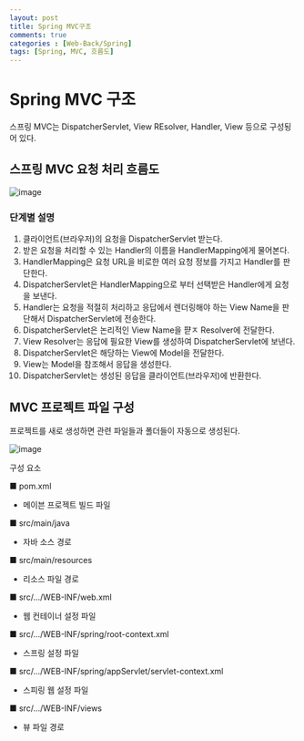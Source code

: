 ```yaml
---
layout: post
title: Spring MVC구조 
comments: true 
categories : [Web-Back/Spring]
tags: [Spring, MVC, 흐름도]
---
```


# Spring MVC 구조

스프링 MVC는 DispatcherServlet, View REsolver, Handler, View 등으로 구성됭어 있다. 

## 스프링 MVC 요청 처리 흐름도 

![image](https://user-images.githubusercontent.com/16984805/71587560-84ea6f80-2b61-11ea-9527-3ab99a31a033.png)

### 단계별 설명

1. 클라이언트(브라우저)의 요청을 DispatcherServlet 받는다.
2. 받은 요청을 처리할 수 있는 Handler의 이름을 HandlerMapping에게 물어본다.
3. HandlerMapping은 요청 URL을 비로한 여러 요청 정보를 가지고 Handler를 판단한다.
4. DispatcherServlet은 HandlerMapping으로 부터 선택받은 Handler에게 요청을 보낸다.
5. Handler는 요청을 적절히 처리하고 응답에서 렌더링해야 하는 View Name을 판단해서 DispatcherServlet에 전송한다.
6. DispatcherServlet은 논리적인 View Name을 퍋ㅈ Resolver에 전달한다.
7. View Resolver는 응답에 필요한 View를 생성하여 DispatcherServlet에 보낸다.
8. DispatcherServlet은 해당하는 View에 Model을 전달한다.
9. View는 Model을 참조해서 응답을 생성한다.
10. DispatcherServlet는 생성된 응답을 클라이언트(브라우저)에 반환한다.


## MVC 프로젝트 파일 구성

프로젝트를 새로 생성하면 관련 파일들과 폴더들이 자동으로 생성된다.

![image](https://user-images.githubusercontent.com/16984805/71587804-8a948500-2b62-11ea-9e5a-e29a3ab35eaf.png)

구성 요소

■ pom.xml
* 메이븐 프로젝트 빌드 파일

■ src/main/java
* 자바 소스 경로 

■ src/main/resources
* 리소스 파일 경로

■ src/.../WEB-INF/web.xml
* 웹 컨테이너 설정 파일

■ src/.../WEB-INF/spring/root-context.xml
* 스프링 설정 파일

■ src/.../WEB-INF/spring/appServlet/servlet-context.xml
* 스피링 웹 설정 파일

■ src/.../WEB-INF/views
* 뷰 파일 경로


